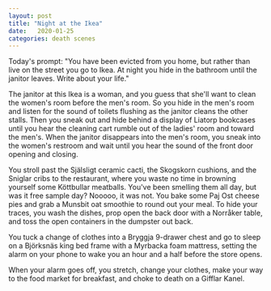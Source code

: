 ```yaml
---
layout: post
title: "Night at the Ikea"
date:   2020-01-25
categories: death scenes
---
```

Today's prompt: "You have been evicted from you home, but rather than live on the street you go to Ikea. At night you hide in the bathroom until the janitor leaves. Write about your life."

The janitor at this Ikea is a woman, and you guess that she'll want to clean the women's room before the men's room. So you hide in the men's room and listen for the sound of toilets flushing as the janitor cleans the other stalls. Then you sneak out and hide behind a display of Liatorp bookcases until you hear the cleaning cart rumble out of the ladies' room and toward the men's. When the janitor disappears into the men's room, you sneak into the women's restroom and wait until you hear the sound of the front door opening and closing.

You stroll past the Själsligt ceramic cacti, the Skogskorn cushions, and the Sniglar cribs to the restaurant, where you waste no time in browning yourself some Köttbullar meatballs. You've been smelling them all day, but was it free sample day? Nooooo, it was not. You bake some Paj Ost cheese pies and grab a Munsbit oat smoothie to round out your meal. To hide your traces, you wash the dishes, prop open the back door with a Norråker table, and toss the open containers in the dumpster out back.

You tuck a change of clothes into a Bryggja 9-drawer chest and go to sleep on a Björksnäs king bed frame with a Myrbacka foam mattress, setting the alarm on your phone to wake you an hour and a half before the store opens.

When your alarm goes off, you stretch, change your clothes, make your way to the food market for breakfast, and choke to death on a Gifflar Kanel.


